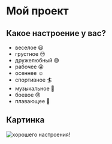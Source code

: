 # Мой проект

## Какое настроение у вас?
* веселое :smiley:
* грустное :unamused:
* дружелюбный :sweat_smile:
* рабочее :stuck_out_tongue_winking_eye:
* осеннее :relaxed:
* спортивное :surfer:
* музыкальное :musical_keyboard:
* боевое :angry:
* плавающее :speedboat:

## Картинка
![хорошего настроения!](https://cstor.nn2.ru/forum/data/forum/images/2019-02/224825124-00.jpg)